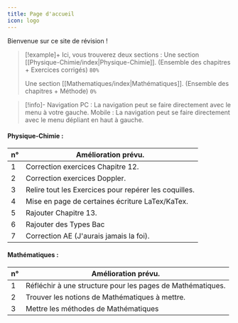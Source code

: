 ```yaml
---
title: Page d'accueil
icon: logo
---
```

Bienvenue sur ce site de révision !

> [!example]+ Ici, vous trouverez deux sections :
> Une section [[Physique-Chimie/index|Physique-Chimie]]. (Ensemble des chapitres + Exercices corrigés)  `80%`
> 
> Une section [[Mathematiques/index|Mathématiques]]. (Ensemble des chapitres + Méthode) `0%`

> [!info]- Navigation
> 	PC : La navigation peut se faire directement avec le menu à votre gauche.
> 	Mobile : La navigation peut se faire directement avec le menu dépliant en haut à gauche. 
#### Physique-Chimie :

| n°  | Amélioration prévu.                                   |
| --- | ----------------------------------------------------- |
| 1   | Correction exercices Chapitre 12.                     |
| 2   | Correction exercices Doppler.                         |
| 3   | Relire tout les Exercices pour repérer les coquilles. |
| 4   | Mise en page de certaines écriture LaTex/KaTex.       |
| 5   | Rajouter Chapitre 13.                                 |
| 6   | Rajouter des Types Bac                                |
| 7   | Correction AE (J'aurais jamais la foi).               |

#### Mathématiques :

| n°  | Amélioration prévu.                                        |
| --- | ---------------------------------------------------------- |
| 1   | Réfléchir à une structure pour les pages de Mathématiques. |
| 2   | Trouver les notions de Mathématiques à mettre.             |
| 3   | Mettre les méthodes de Mathématiques                       |
